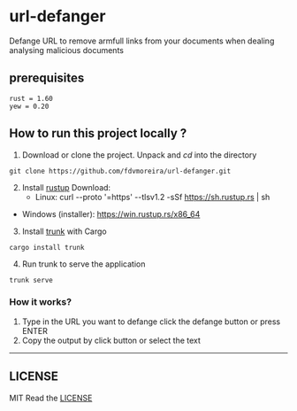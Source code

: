 # url-defanger
Defange URL to remove armfull links from your documents when dealing analysing malicious documents

## prerequisites
```
rust = 1.60
yew = 0.20

```
## How to run this project locally ?

1. Download or clone the project. Unpack and *cd* into the directory
```
git clone https://github.com/fdvmoreira/url-defanger.git
```

2. Install [rustup](https://rustup.rs)
Download:
	- Linux: curl --proto '=https' --tlsv1.2 -sSf https://sh.rustup.rs | sh
  - Windows (installer): https://win.rustup.rs/x86_64

3. Install [trunk](https://trunkrs.dev) with Cargo
```
cargo install trunk
```

4. Run trunk to serve the application
```
trunk serve
```

### How it works?
1. Type in the URL you want to defange click the defange button or press ENTER
2. Copy the output by click button or select the text
---

## LICENSE
MIT
Read the [LICENSE](./LICENSE.md)
